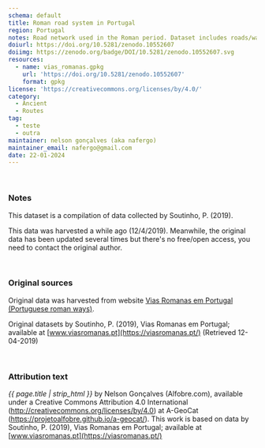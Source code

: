 ```yaml
---
schema: default
title: Roman road system in Portugal
region: Portugal
notes: Road network used in the Roman period. Dataset includes roads/ways but also information about milestones, bridges, vici, villae, etc.
doiurl: https://doi.org/10.5281/zenodo.10552607
doiimg: https://zenodo.org/badge/DOI/10.5281/zenodo.10552607.svg
resources:
  - name: vias_romanas.gpkg
    url: 'https://doi.org/10.5281/zenodo.10552607'
    format: gpkg
license: 'https://creativecommons.org/licenses/by/4.0/'
category:
  - Ancient
  - Routes
tag:
  - teste
  - outra
maintainer: nelson gonçalves (aka nafergo)
maintainer_email: nafergo@gmail.com
date: 22-01-2024
---
```



<br />


### Notes
This dataset is a compilation of data collected by Soutinho, P. (2019).

This data was harvested a while ago (12/4/2019). Meanwhile, the original data has been updated several times but there's no free/open access, you need to contact the original author.


<br />


### Original sources
Original data was harvested from website [Vias Romanas em Portugal (Portuguese roman ways)](https://viasromanas.pt/). 

Original datasets by Soutinho, P. (2019), Vias Romanas em Portugal; available at [www.viasromanas.pt](https://viasromanas.pt/) (Retrieved 12-04-2019)


<br />


### Attribution text
*{{ page.title | strip_html }}* by Nelson Gonçalves (Alfobre.com), available under a Creative Commons Attribution 4.0 International (http://creativecommons.org/licenses/by/4.0) at A-GeoCat (https://projetoalfobre.github.io/a-geocat/). This work is based on data by Soutinho, P. (2019), Vias Romanas em Portugal; available at [www.viasromanas.pt](https://viasromanas.pt/) 
